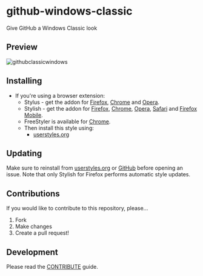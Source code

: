# github-windows-classic
Give GitHub a Windows Classic look

## Preview
![githubclassicwindows](https://userstyles.org/style_screenshots/160991_after.png?r=1528263275)


## Installing

* If you're using a browser extension:
  * Stylus - get the addon for [Firefox](https://addons.mozilla.org/en-US/firefox/addon/styl-us/), [Chrome](https://chrome.google.com/webstore/detail/stylus/clngdbkpkpeebahjckkjfobafhncgmne) and [Opera](https://addons.opera.com/en-gb/extensions/details/stylus/).
  * Stylish - get the addon for [Firefox](https://addons.mozilla.org/en-US/firefox/addon/2108/), [Chrome](https://chrome.google.com/extensions/detail/fjnbnpbmkenffdnngjfgmeleoegfcffe), [Opera](https://addons.opera.com/en/extensions/details/stylish/), [Safari](http://sobolev.us/stylish/) and [Firefox Mobile](https://addons.mozilla.org/en-US/firefox/addon/2108/).
  * FreeStyler is available for [Chrome](https://chrome.google.com/webstore/detail/freestyler/hihigldmabkodfpehkgdemjklmaebmca).<br>
  * Then install this style using:
    * [userstyles.org](http://userstyles.org/styles/160991)

## Updating

Make sure to reinstall from [userstyles.org](https://userstyles.org/styles/160991/github-windows-classic) or [GitHub](https://raw.githubusercontent.com/vhanla/master/dist/userstyle.min.css) before opening an issue. Note that only Stylish for Firefox performs automatic style updates.


## Contributions

If you would like to contribute to this repository, please...

1. Fork
2. Make changes
3. Create a pull request!

## Development

Please read the [CONTRIBUTE](./CONTRIBUTE.md) guide.


